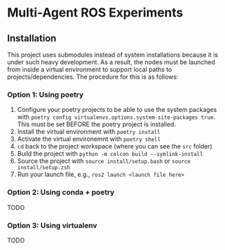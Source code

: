 # Multi-Agent ROS Experiments


## Installation

This project uses submodules instead of system installations because it is under such heavy development. As a result, the nodes must be launched from inside a virtual environment to support local paths to projects/dependencies. The procedure for this is as follows:

### Option 1: Using poetry
1. Configure your poetry projects to be able to use the system packages with `poetry config virtualenvs.options.system-site-packages true`. This must be set BEFORE the poetry project is installed.
1. Install the virtual environment with `poetry install`
1. Activate the virtual environemnt with `poetry shell`
1. `cd` back to the project workspace (where you can see the `src` folder)
1. Build the project with `python -m colcon build --symlink-install`
1. Source the project with `source install/setup.bash` or `source install/setup.zsh`
1. Run your launch file, e.g., `ros2 launch <launch file here>`

### Option 2: Using conda + poetry

TODO

### Option 3: Using virtualenv

TODO
